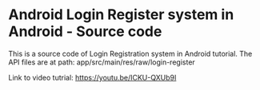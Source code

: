 <h1>Android Login Register system in Android - Source code</h1>
This is a source code of Login Registration system in Android tutorial.
The API files are at path: app/src/main/res/raw/login-register

Link to video tutrial: https://youtu.be/ICKU-QXUb9I
